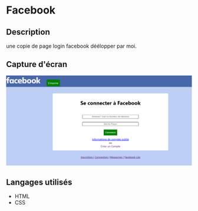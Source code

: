 
# Facebook

## Description

une copie de page login facebook déélopper par moi.

## Capture d'écran

![Capture d'écran du projet FB](demo.png)

## Langages utilisés

- HTML
- CSS


